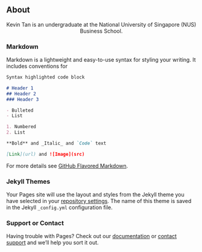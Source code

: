 ## About

<p style="text-align: center;">Kevin Tan is an undergraduate at the National University of Singapore (NUS) Business School.</p>

<p style="text-align: center;"Kevin was awarded the Leading Change Journalism Bursary in 2017 by the Queen Elizabeth Diamond Jubilee Trust. In June 2016, he was selected as Commonwealth Correspondent of the Month. He was commissioned by The Commonwealth Secretariat to write an article on women's corporate leadership for The 11th Commonwealth Women's Affairs Ministerial Meeting (held in Apia, Samoa) in 2016.</p>

<p style="text-align: center;"Kevin completed his pre-university education at Hwa Chong Institution. Whilst a student, he performed award winning science research. He represented Singapore at the 8th Regional Congress: Search for SEAMEO Young Scientists (held at Penang, Malaysia) in 2012 and the Intel International Science and Engineering Fair (held at Phoenix, Arizona) in 2013.</p>

### Markdown

Markdown is a lightweight and easy-to-use syntax for styling your writing. It includes conventions for

```markdown
Syntax highlighted code block

# Header 1
## Header 2
### Header 3

- Bulleted
- List

1. Numbered
2. List

**Bold** and _Italic_ and `Code` text

[Link](url) and ![Image](src)
```

For more details see [GitHub Flavored Markdown](https://guides.github.com/features/mastering-markdown/).

### Jekyll Themes

Your Pages site will use the layout and styles from the Jekyll theme you have selected in your [repository settings](https://github.com/tankwanwei/tankwanwei.github.io/settings). The name of this theme is saved in the Jekyll `_config.yml` configuration file.

### Support or Contact

Having trouble with Pages? Check out our [documentation](https://help.github.com/categories/github-pages-basics/) or [contact support](https://github.com/contact) and we’ll help you sort it out.
